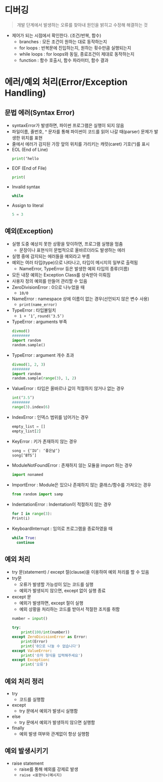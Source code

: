 # 디버깅
> 개발 단계에서 발생하는 오류를 찾아내 원인을 밝히고 수정해 해결하는 것
-	제어가 되는 시점에서 확인한다. (조건/반복, 함수)
    - branches : 모든 조건이 원하는 대로 동작하는지
    - for loops : 반복문에 진입하는지, 원하는 횟수만큼 실행되는지
    - while loops : for loops와 동일, 종료조건이 제대로 동작하는지
    - function : 함수 호출시, 함수 파라미터, 함수 결과

# 에러/예외 처리(Error/Exception Handling)
## 문법 에러(Syntax Error)
-	syntaxError가 발생하면, 파이썬 프로그램은 실행이 되지 않음
-	파일이름, 줄번호, ^ 문자를 통해 파이썬이 코드를 읽어 나갈 때(parser) 문제가 발생한 위치를 표현
-	줄에서 에러가 감지된 가장 앞의 위치를 가리키는 캐럿(caret) 기호(^)를 표시
-	EOL (End of Line)
    ```python
    print(‘hello
    ```
-	EOF (End of File)
    ```python
    print(
    ```
-	Invalid syntax
    ```python
    while
    ```
-	Assign to literal
    ```python
    5 = 3
    ```

## 예외(Exception)
-	실행 도중 예상치 못한 상황을 맞이하면, 프로그램 실행을 멈춤
    - 문장이나 표현식이 문법적으로 올바르더라도 발생하는 에러
-	실행 중에 감지되는 에러들을 예외라고 부름
-	예외는 여러 타입(type)으로 나타나고, 타입이 메시지의 일부로 출력됨
    - NameError, TypeError 등은 발생한 예외 타입의 종류(이름)
-	모든 내장 예외는 Exception Class를 상속받아 이뤄짐
-	사용자 정의 예외를 만들어 관리할 수 있음
-	ZeroDivisionError : 0으로 나누었을 때
    - `10/0`
-	NameError : namespace 상에 이름이 없는 경우(선언되지 않은 변수 사용)
    - `print(name_error)`
-	TypeError : 타입불일치
    - `1 + ‘1’`, `round(‘3.5’)`
-	TypeError : arguments 부족
    ```python
    divmod()
    ########
    import random
    random.sample()
    ```
-	TypeError : argument 개수 초과
    ```python
    divmod(1, 2, 3)
    ########
    import random
    random.sample(range(3), 1, 2)
    ```	
-	ValueError : 타입은 올바르나 값이 적절하지 않거나 없는 경우
    ```python
    int(‘3.5’)
    ########
    range(3).index(6)
    ```
-	IndexError : 인덱스 범위를 넘어가는 경우
    ```python
    empty_list = []
    empty_list[2]
    ```
-	KeyError : 키가 존재하지 않는 경우
    ```python
    song = {‘IU’: ‘좋은날’}
    song[‘BTS’]
    ```
-	ModuleNotFoundError : 존재하지 않는 모듈을 import 하는 경우
    ```python
    import nonamed
    ```
-	ImportError : Module은 있으나 존재하지 않는 클래스/함수를 가져오는 경우
    ```python
    from random import samp
    ```
-	IndentationError : Indentation이 적절하지 않는 경우
    ```python
    for I in range(3):
    Print(i)
    ```
-	KeyboardInterrupt : 임의로 프로그램을 종료하였을 때
    ```python
    while True:
      continue
    ```

## 예외 처리
-	try 문(statement) / except 절(clause)을 이용하여 예외 처리를 할 수 있음
-	try문
    - 오류가 발생할 가능성이 있는 코드를 실행
    - 예외가 발생되지 않으면, except 없이 실행 종료
-	except 문
    - 예외가 발생하면, except 절이 실행
    - 예외 상황을 처리하는 코드를 받아서 적절한 조치를 취함
    ```python
    number = input()

    try:
        print(100/int(number))
    except ZeroDivisionError as Error:
        print(Error)
        print('0으로 나눌 수 없습니다')
    except ValueError:
        print('숫자 형식을 입력해주세요')
    except Exception:
        print('오류')
    ```

## 예외 처리 정리
-	try
    -	코드를 실행함
-	except
    -	try 문에서 예외가 발생시 실행함
-	else
    -	try 문에서 예외가 발생하지 않으면 실행함
-	finally
    -	예외 발생 여부와 관계없이 항상 실행함
## 예외 발생시키기
-	raise statement
    - raise를 통해 예외를 강제로 발생
    - `raise <표현식>(메시지)`
